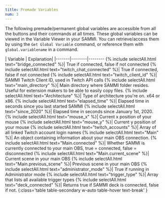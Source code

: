 ```yaml
---
title: Premade Variables
num: 3
---
```


The following premade/permanent global variables are accessible from all the buttons and their commands at all times. These global variables can be viewed in the Variable Viewer in your SAMMI. You can retrieve/access them by using the `Get Global Variable` command, or reference them with `global.variablename` in a command.



| Variable | Explanation|
|-------|--------|--------
{% include selectAll.html text="bridge_connected" %}| True if connected, false if not connected
{% include selectAll.html text="twitch_chat_connected" %}| True if connected, false if not connected
{% include selectAll.html text="twitch_client_id" %}| SAMMI Twitch Client ID, used in Twitch API calls
{% include selectAll.html text="main_directory" %}| Main directory where SAMMI folder resides. Useful for extension makers to be able to easily copy files.
{% include selectAll.html text="Architecture" %}| Type of architecture you're on. x64 or x86.
{% include selectAll.html text="elapsed_time" %}| Elapsed time in seconds since you last started SAMMI
{% include selectAll.html text="since_2020" %}| Elapsed time in seconds since January 1st, 2020.
{% include selectAll.html text="mouse_x" %}| Current x position of your mouse
{% include selectAll.html text="mouse_y" %}| Current y position of your mouse
{% include selectAll.html text="twitch_accounts" %}| Array of all linked Twitch account login names
{% include selectAll.html text="Main" %}| An object containing information about your main OBS connection.
{% include selectAll.html text="Main.connected" %}| Whether SAMMI is currently connected to your main OBS, true = connected, false = disconnected
{% include selectAll.html text="Main.current_scene" %}| Current scene in your main OBS
{% include selectAll.html text="Main.previous_scene" %}| Previous scene in your main OBS
{% include selectAll.html text="administrator_mode" %}| True if running in Administrator mode
{% include selectAll.html text="trigger_type" %}| Array that lists all available trigger types
{% include selectAll.html text="deck_connected" %}| Returns true if SAMMI deck is connected, false if not.
{:class='table table-secondary w-auto table-hover text-break' }
